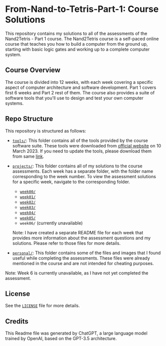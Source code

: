 # From-Nand-to-Tetris-Part-1: Course Solutions

This repository contains my solutions to all of the assessments of the Nand2Tetris - Part 1 course. The Nand2Tetris course is a self-paced online course that teaches you how to build a computer from the ground up, starting with basic logic gates and working up to a complete computer system.

## Course Overview

The course is divided into 12 weeks, with each week covering a specific aspect of computer architecture and software development. Part 1 covers first 6 weeks and Part 2 rest of them. The course also provides a suite of software tools that you'll use to design and test your own computer systems.

## Repo Structure

This repository is structured as follows:

- [`tools/`](/tools/): This folder contains all of the tools provided by the course software suite. These tools were downloaded from [official website](https://www.nand2tetris.org/software) on 10 March 2023. If you need to update the tools, please download them from same [link](https://www.nand2tetris.org/software).

- [`projects/`](/projects/): This folder contains all of my solutions to the course assessments. Each week has a separate folder, with the folder name corresponding to the week number. To view the assessment solutions for a specific week, navigate to the corresponding folder.

    - [`week00/`](/projects/week00/)
    - [`week01/`](/projects/week01/)
    - [`week02/`](/projects/week02/)
    - [`week03/`](/projects/week03/)
    - [`week04/`](/projects/week04/)
    - [`week05/`](/projects/week05/)
    - `week06/` (currently unavailable)

    Note: I have created a separate README file for each week that provides more information about the assessment questions and my solutions. Please refer to those files for more details.

- [`personal/`](/personal/): This folder contains some of the files and images that I found useful while completing the assessments. These files were already mentioned in the course and are not intended for cheating purposes.

Note: Week 6 is currently unavailable, as I have not yet completed the assessment.

## License

See the [`LICENSE`](\LICENSE) file for more details.

## Credits

This Readme file was generated by ChatGPT, a large language model trained by OpenAI, based on the GPT-3.5 architecture.
